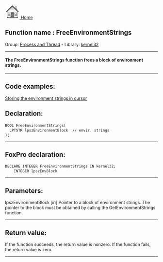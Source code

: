 [<img src="../../images/home.png"> Home ](https://github.com/VFPX/Win32API)  

## Function name : FreeEnvironmentStrings
Group: [Process and Thread](../../functions_group.md#Process_and_Thread)  -  Library: [kernel32](../../Libraries.md#kernel32)  
***  


#### The FreeEnvironmentStrings function frees a block of environment strings.
***  


## Code examples:
[Storing the environment strings in cursor](../../samples/sample_089.md)  

## Declaration:
```foxpro  
BOOL FreeEnvironmentStrings(
  LPTSTR lpszEnvironmentBlock  // envir. strings
);  
```  
***  


## FoxPro declaration:
```foxpro  
DECLARE INTEGER FreeEnvironmentStrings IN kernel32;
	INTEGER lpszEnvBlock  
```  
***  


## Parameters:
lpszEnvironmentBlock 
[in] Pointer to a block of environment strings. The pointer to the block must be obtained by calling the GetEnvironmentStrings function.   
***  


## Return value:
If the function succeeds, the return value is nonzero. If the function fails, the return value is zero.  
***  

